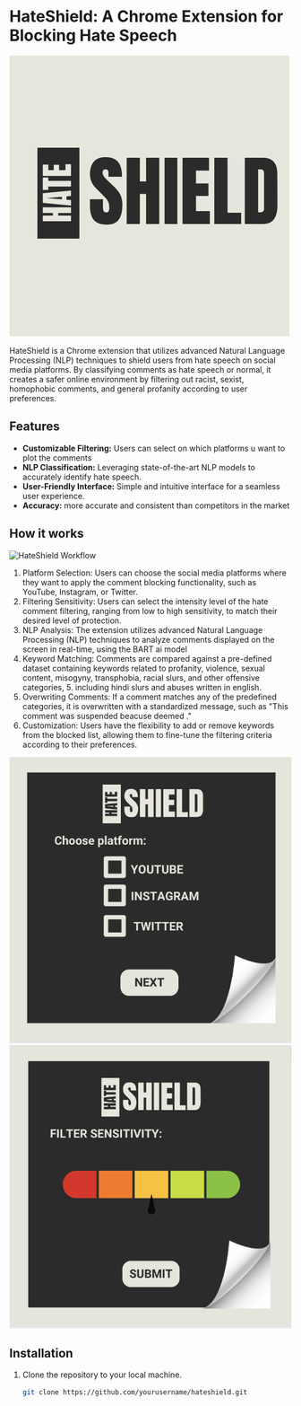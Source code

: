 # HateShield: A Chrome Extension for Blocking Hate Speech


![HateShield Logo](utils/64446697-c001-4096-ad60-fde407b3fbd2.jpeg)

HateShield is a Chrome extension that utilizes advanced Natural Language Processing (NLP) techniques to shield users from hate speech on social media platforms. By classifying comments as hate speech or normal, it creates a safer online environment by filtering out racist, sexist, homophobic comments, and general profanity according to user preferences.

## Features

- **Customizable Filtering:** Users can select on which platforms u want to plot the comments
- **NLP Classification:** Leveraging state-of-the-art NLP models to accurately identify hate speech.
- **User-Friendly Interface:** Simple and intuitive interface for a seamless user experience.
- **Accuracy:** more accurate and consistent than competitors in the market
## How it works
![HateShield Workflow](path_to_your_flowchart_image)
1. Platform Selection: Users can choose the social media platforms where they want to apply the comment blocking functionality, such as YouTube, Instagram, or Twitter.
2. Filtering Sensitivity: Users can select the intensity level of the hate comment filtering, ranging from low to high sensitivity, to match their desired level of protection.
3. NLP Analysis: The extension utilizes advanced Natural Language Processing (NLP) techniques to analyze comments displayed on the screen in real-time, using the BART ai model
4. Keyword Matching: Comments are compared against a pre-defined dataset containing keywords related to profanity, violence, sexual content, misogyny, transphobia, racial slurs, and other offensive categories, 5. including hindi slurs and abuses written in english.
5. Overwriting Comments: If a comment matches any of the predefined categories, it is overwritten with a standardized message, such as "This comment was suspended beacuse deemed <category>."
6. Customization: Users have the flexibility to add or remove keywords from the blocked list, allowing them to fine-tune the filtering criteria according to their preferences.

![HateShield UI](utils/first.png) ![HateShield UI](utils/image.png)



## Installation

1. Clone the repository to your local machine.
   ```sh
   git clone https://github.com/yourusername/hateshield.git

